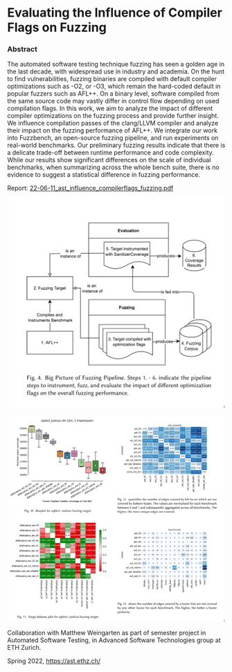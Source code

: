 # Evaluating the Influence of Compiler Flags on Fuzzing

### Abstract

The automated software testing technique fuzzing has seen a golden age in the
last decade, with widespread use in industry and academia. On the hunt to find
vulnerabilities, fuzzing binaries are compiled with default compiler
optimizations such as -O2, or -O3, which remain the hard-coded default in
popular fuzzers such as AFL++. On a binary level, software compiled from the
same source code may vastly differ in control flow depending on used compilation
flags. In this work, we aim to analyze the impact of different compiler
optimizations on the fuzzing process and provide further insight. We influence
compilation passes of the clang/LLVM compiler and analyze their impact on the
fuzzing performance of AFL++. We integrate our work into Fuzzbench, an
open-source fuzzing pipeline, and run experiments on real-world benchmarks. Our
preliminary fuzzing results indicate that there is a delicate trade-off between
runtime performance and code complexity. While our results show significant
differences on the scale of individual benchmarks, when summarizing across the
whole bench suite, there is no evidence to suggest a statistical difference in
fuzzing performance.

Report: [22-06-11_ast_influence_compilerflags_fuzzing.pdf](./22-06-11_ast_influence_compilerflags_fuzzing.pdf)

<p align="center">
    <img src="./imgs/pipeline.png" alt="design" width="500"/>
</p>

<p align="center">
    <img src="./imgs/plots2.png" alt="plots" width="500"/>
</p>



Collaboration with Matthew Weingarten as part of semester project in
Automated Software Testing, in Advanced Software Technologies group at
ETH Zurich.

Spring 2022, https://ast.ethz.ch/
